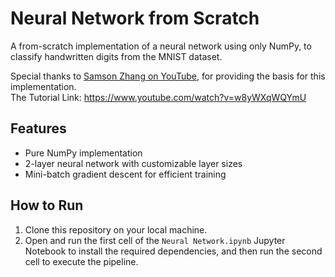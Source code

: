 # Neural Network from Scratch

A from-scratch implementation of a neural network using only NumPy, to classify handwritten digits from the MNIST dataset.

Special thanks to [Samson Zhang on YouTube](https://www.youtube.com/@SamsonZhangTheSalmon/videos), for providing the basis for this implementation.  
The Tutorial Link: https://www.youtube.com/watch?v=w8yWXqWQYmU

## Features

- Pure NumPy implementation
- 2-layer neural network with customizable layer sizes
- Mini-batch gradient descent for efficient training

## How to Run

1. Clone this repository on your local machine.
2. Open and run the first cell of the `Neural Network.ipynb` Jupyter Notebook to install the required dependencies, and then run the second cell to execute the pipeline.
